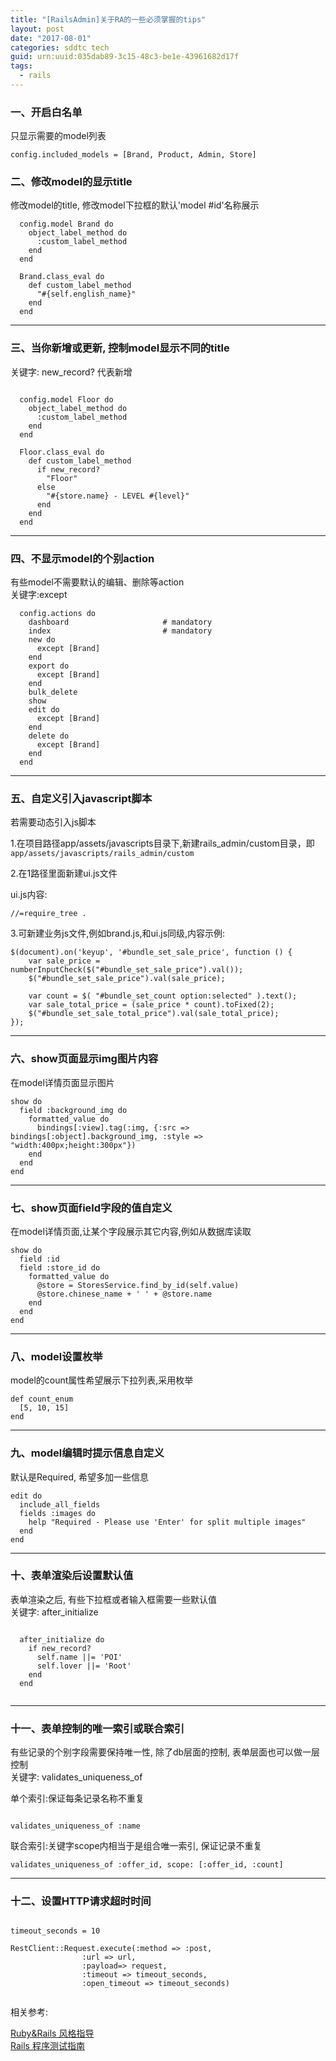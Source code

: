 ```yaml
---
title: "[RailsAdmin]关于RA的一些必须掌握的tips"
layout: post
date: "2017-08-01"
categories: sddtc tech
guid: urn:uuid:035dab89-3c15-48c3-be1e-43961682d17f
tags:
  - rails
---
```


### 一、开启白名单

只显示需要的model列表  

```
config.included_models = [Brand, Product, Admin, Store]
```
 
### 二、修改model的显示title

修改model的title, 修改model下拉框的默认'model #id'名称展示

```
  config.model Brand do
    object_label_method do
      :custom_label_method
    end
  end

  Brand.class_eval do
    def custom_label_method
      "#{self.english_name}"
    end
  end

```

---

### 三、当你新增或更新, 控制model显示不同的title

关键字: new_record? 代表新增  

```

  config.model Floor do
    object_label_method do
      :custom_label_method
    end
  end

  Floor.class_eval do
    def custom_label_method
      if new_record?
        "Floor"
      else
        "#{store.name} - LEVEL #{level}"
      end
    end
  end

```

---

### 四、不显示model的个别action

有些model不需要默认的编辑、删除等action  
关键字:except  

```
  config.actions do
    dashboard                     # mandatory
    index                         # mandatory
    new do
      except [Brand]
    end
    export do
      except [Brand]
    end
    bulk_delete
    show
    edit do
      except [Brand]
    end
    delete do
      except [Brand]
    end
  end

```

---

### 五、自定义引入javascript脚本

若需要动态引入js脚本  

1.在项目路径app/assets/javascripts目录下,新建rails_admin/custom目录，即
`app/assets/javascripts/rails_admin/custom`  

2.在1路径里面新建ui.js文件  

ui.js内容:  

```
//=require_tree .
```

3.可新建业务js文件,例如brand.js,和ui.js同级,内容示例:  

```
$(document).on('keyup', '#bundle_set_sale_price', function () {
    var sale_price = numberInputCheck($("#bundle_set_sale_price").val());
    $("#bundle_set_sale_price").val(sale_price);

    var count = $( "#bundle_set_count option:selected" ).text();
    var sale_total_price = (sale_price * count).toFixed(2);
    $("#bundle_set_sale_total_price").val(sale_total_price);
});

```

---

### 六、show页面显示img图片内容  

在model详情页面显示图片  

```
show do
  field :background_img do
    formatted_value do
      bindings[:view].tag(:img, {:src => bindings[:object].background_img, :style => "width:400px;height:300px"})
    end
  end
end
```

---

### 七、show页面field字段的值自定义

在model详情页面,让某个字段展示其它内容,例如从数据库读取  

```
show do
  field :id
  field :store_id do
    formatted_value do
      @store = StoresService.find_by_id(self.value)
      @store.chinese_name + ' ' + @store.name
    end
  end
end
```

---

### 八、model设置枚举  

model的count属性希望展示下拉列表,采用枚举  

```
def count_enum
  [5, 10, 15]
end
```

---

### 九、model编辑时提示信息自定义

默认是Required, 希望多加一些信息  

```
edit do
  include_all_fields
  fields :images do
    help "Required - Please use 'Enter' for split multiple images"
  end
end
```

---

### 十、表单渲染后设置默认值

表单渲染之后, 有些下拉框或者输入框需要一些默认值  
关键字: after_initialize

```

  after_initialize do
    if new_record?
      self.name ||= 'POI'
      self.lover ||= 'Root'
    end
  end
  

```

---

### 十一、表单控制的唯一索引或联合索引
有些记录的个别字段需要保持唯一性, 除了db层面的控制, 表单层面也可以做一层控制  
关键字: validates_uniqueness_of  

单个索引:保证每条记录名称不重复  

```

validates_uniqueness_of :name

```

联合索引:关键字scope内相当于是组合唯一索引, 保证记录不重复  

```
validates_uniqueness_of :offer_id, scope: [:offer_id, :count]

```


---

### 十二、设置HTTP请求超时时间

```

timeout_seconds = 10

RestClient::Request.execute(:method => :post, 
			    :url => url, 
			    :payload=> request, 
			    :timeout => timeout_seconds, 
			    :open_timeout => timeout_seconds)
                                             
```


相关参考:  

[Ruby&Rails 风格指导](http://guides.ruby.tw/ruby-rails-style-guides/zhCN/#intro)  
[Rails 程序测试指南](https://doc.bccnsoft.com/docs/rails-guides-4.1-cn/testing.html)